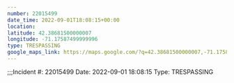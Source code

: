 ```yaml
---
number: 22015499
date_time: 2022-09-01T18:08:15+00:00
location: 
latitude: 42.38681500000007
longitude: -71.17587499999996
type: TRESPASSING
google_maps_link: https://maps.google.com/?q=42.38681500000007,-71.17587499999996
---
```


;;;Incident #: 22015499  Date: 2022-09-01 18:08:15   Type: TRESPASSING
